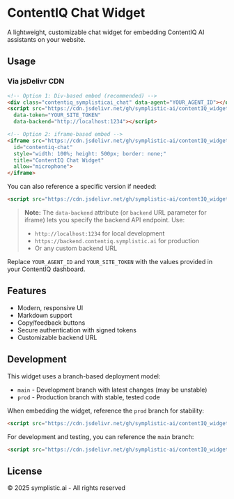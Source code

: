 # ContentIQ Chat Widget

A lightweight, customizable chat widget for embedding ContentIQ AI assistants on your website.

## Usage

### Via jsDelivr CDN

```html
<!-- Option 1: Div-based embed (recommended) -->
<div class="contentiq_symplisticai_chat" data-agent="YOUR_AGENT_ID"></div>
<script src="https://cdn.jsdelivr.net/gh/symplistic-ai/contentIQ_widget@prod/dist/widget.min.js" 
  data-token="YOUR_SITE_TOKEN"
  data-backend="http://localhost:1234"></script>

<!-- Option 2: iframe-based embed -->
<iframe src="https://cdn.jsdelivr.net/gh/symplistic-ai/contentIQ_widget@prod/dist/widget.html?agent_id=YOUR_AGENT_ID&token=YOUR_SITE_TOKEN&backend=http://localhost:1234" 
  id="contentiq-chat" 
  style="width: 100%; height: 500px; border: none;" 
  title="ContentIQ Chat Widget" 
  allow="microphone">
</iframe>
```

You can also reference a specific version if needed:
```html
<script src="https://cdn.jsdelivr.net/gh/symplistic-ai/contentIQ_widget@v1.0.2/dist/widget.min.js" data-token="YOUR_SITE_TOKEN"></script>
```

> **Note:** The `data-backend` attribute (or `backend` URL parameter for iframe) lets you specify the backend API endpoint. Use:
> - `http://localhost:1234` for local development
> - `https://backend.contentiq.symplistic.ai` for production
> - Or any custom backend URL

Replace `YOUR_AGENT_ID` and `YOUR_SITE_TOKEN` with the values provided in your ContentIQ dashboard.

## Features

- Modern, responsive UI
- Markdown support
- Copy/feedback buttons
- Secure authentication with signed tokens
- Customizable backend URL

## Development

This widget uses a branch-based deployment model:

- `main` - Development branch with latest changes (may be unstable)
- `prod` - Production branch with stable, tested code

When embedding the widget, reference the `prod` branch for stability:
```html
<script src="https://cdn.jsdelivr.net/gh/symplistic-ai/contentIQ_widget@prod/dist/widget.min.js"></script>
```

For development and testing, you can reference the `main` branch:
```html
<script src="https://cdn.jsdelivr.net/gh/symplistic-ai/contentIQ_widget@main/dist/widget.min.js"></script>
```

## License

© 2025 symplistic.ai - All rights reserved
